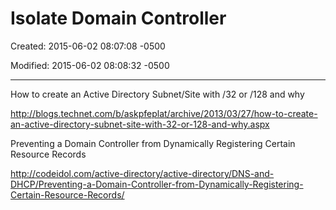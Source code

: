 # Isolate Domain Controller

Created: 2015-06-02 08:07:08 -0500

Modified: 2015-06-02 08:08:32 -0500

---

How to create an Active Directory Subnet/Site with /32 or /128 and why

<http://blogs.technet.com/b/askpfeplat/archive/2013/03/27/how-to-create-an-active-directory-subnet-site-with-32-or-128-and-why.aspx>

Preventing a Domain Controller from Dynamically Registering Certain Resource Records

<http://codeidol.com/active-directory/active-directory/DNS-and-DHCP/Preventing-a-Domain-Controller-from-Dynamically-Registering-Certain-Resource-Records/>
